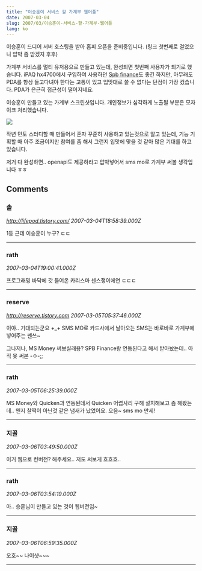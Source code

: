 ```yaml
---
title: "이승훈이 서비스 할 가계부 웹어플"
date: 2007-03-04
slug: 2007/03/이승훈이-서비스-할-가계부-웹어플
lang: ko
---
```


이승훈이 드디어 서버 호스팅을 받아 홈피 오픈을 준비중입니다.
(링크 첫번째로 걸었으니 압박 좀 받겠지 후후)

가계부 서비스를 멀티 유저용으로 만들고 있는데, 완성되면 첫번째 사용자가 되기로 했습니다.
iPAQ hx4700에서 구입하여 사용하던 [Spb finance](http://www.spbsoftwarehouse.com/products/finance/?en)도 좋긴 하지만, 아무래도 PDA를 항상 들고다녀야 한다는 고통이 있고 입맛대로 쓸 수 없다는 단점이 가장 컸습니다. PDA가 은근히 접근성이 떨어지네요.

이승훈이 만들고 있는 가계부 스크린샷입니다. 개인정보가 심각하게 노출될 부분은 모자이크 처리했습니다.

![](/img/tsix_accounts.jpg)

작년 민토 스터디할 때 만들어서 혼자 꾸준히 사용하고 있는것으로 알고 있는데, 기능 기획할 때 아주 조금이지만 참여를 좀 해서 그런지 입맛에 맞을 것 같아 많은 기대를 하고 있습니다.

저거 다 완성하면.. openapi도 제공하라고 압박넣어서 sms mo로 가계부 써볼 생각입니다 ㅎㅎ

## Comments

### 솥
*http://lifepod.tistory.com/*
*2007-03-04T18:58:39.000Z*

1등
근데 이승훈이 누구? ㄷㄷ

---

### rath
*2007-03-04T19:00:41.000Z*

프로그래밍 바닥에 갓 들어온 카리스마 센스쟁이에연 ㄷㄷㄷ

---

### reserve
*http://reserve.tistory.com*
*2007-03-05T05:37:46.000Z*

이야.. 기대되는군요 +_+
SMS MO로 카드사에서 날아오는 SMS는 바로바로 가계부에 넣어주는 쎈쓰~

그나저나, MS Money 써보실래용? SPB Finance랑 연동된다고 해서 받아놨는데.. 아직 못 써본 -ㅇ-;;

---

### rath
*2007-03-05T06:25:39.000Z*

MS Money와 Quicken과 연동된데서 Quicken 어렵사리 구해 설치해보고 좀 해봤는데.. 왠지 찰떡이 아닌것 같은 냄새가 났었어요. 으음~ sms mo 만세!

---

### 지꼴
*2007-03-06T03:49:50.000Z*

이거 웹으로 컨버전? 해주세요.. 저도 써보게 흐흐흐..

---

### rath
*2007-03-06T03:54:19.000Z*

아.. 승훈님이 만들고 있는 것이 웹버전임~

---

### 지꼴
*2007-03-06T06:59:35.000Z*

오호~~ 나이샷~~~

---

